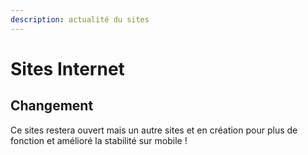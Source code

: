 ```yaml
---
description: actualité du sites
---
```


# Sites Internet

## Changement

Ce sites restera ouvert mais un autre sites et en création pour plus de fonction et amélioré la stabilité sur mobile !

